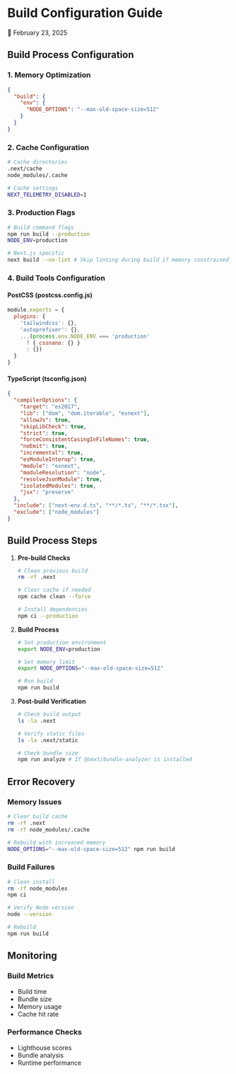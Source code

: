 # Build Configuration Guide
📅 February 23, 2025

## Build Process Configuration

### 1. Memory Optimization
```json
{
  "build": {
    "env": {
      "NODE_OPTIONS": "--max-old-space-size=512"
    }
  }
}
```

### 2. Cache Configuration
```bash
# Cache directories
.next/cache
node_modules/.cache

# Cache settings
NEXT_TELEMETRY_DISABLED=1
```

### 3. Production Flags
```bash
# Build command flags
npm run build --production
NODE_ENV=production

# Next.js specific
next build --no-lint # Skip linting during build if memory constrained
```

### 4. Build Tools Configuration

#### PostCSS (postcss.config.js)
```javascript
module.exports = {
  plugins: {
    'tailwindcss': {},
    'autoprefixer': {},
    ...(process.env.NODE_ENV === 'production'
      ? { cssnano: {} }
      : {})
  }
}
```

#### TypeScript (tsconfig.json)
```json
{
  "compilerOptions": {
    "target": "es2017",
    "lib": ["dom", "dom.iterable", "esnext"],
    "allowJs": true,
    "skipLibCheck": true,
    "strict": true,
    "forceConsistentCasingInFileNames": true,
    "noEmit": true,
    "incremental": true,
    "esModuleInterop": true,
    "module": "esnext",
    "moduleResolution": "node",
    "resolveJsonModule": true,
    "isolatedModules": true,
    "jsx": "preserve"
  },
  "include": ["next-env.d.ts", "**/*.ts", "**/*.tsx"],
  "exclude": ["node_modules"]
}
```

## Build Process Steps

1. **Pre-build Checks**
   ```bash
   # Clean previous build
   rm -rf .next
   
   # Clear cache if needed
   npm cache clean --force
   
   # Install dependencies
   npm ci --production
   ```

2. **Build Process**
   ```bash
   # Set production environment
   export NODE_ENV=production
   
   # Set memory limit
   export NODE_OPTIONS="--max-old-space-size=512"
   
   # Run build
   npm run build
   ```

3. **Post-build Verification**
   ```bash
   # Check build output
   ls -la .next
   
   # Verify static files
   ls -la .next/static
   
   # Check bundle size
   npm run analyze # If @next/bundle-analyzer is installed
   ```

## Error Recovery

### Memory Issues
```bash
# Clear build cache
rm -rf .next
rm -rf node_modules/.cache

# Rebuild with increased memory
NODE_OPTIONS="--max-old-space-size=512" npm run build
```

### Build Failures
```bash
# Clean install
rm -rf node_modules
npm ci

# Verify Node version
node --version

# Rebuild
npm run build
```

## Monitoring

### Build Metrics
- Build time
- Bundle size
- Memory usage
- Cache hit rate

### Performance Checks
- Lighthouse scores
- Bundle analysis
- Runtime performance 